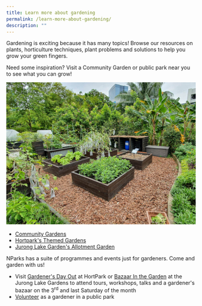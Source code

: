 ```yaml
---
title: Learn more about gardening
permalink: /learn-more-about-gardening/
description: ""
---
```

<p>Gardening is exciting because it has many topics! Browse our resources on plants, horticulture techniques, plant problems and solutions to help you grow your green fingers. </p>
<p>Need some inspiration? Visit a Community Garden or public park near you to see what you can grow!</p>
<img title="Themed Gardens at HortPark. Photo by Jacqueline Chua" src="/images/Garden%20design/HortPark_JacChua%20(3).jpg">
<ul>
	<li><a href="https://staging.dmhtu0pi4p9u7.amplifyapp.com/get-involved/community-gardens/">Community Gardens</a></li>
	<li><a href="https://www.nparks.gov.sg/gardens-parks-and-nature/parks-and-nature-reserves/hortpark/hortpark-themed-gardens">Hortpark's Themed Gardens</a></li>
	<li><a href="https://www.nparks.gov.sg/juronglakegardens/explore-our-gardens/attractions/allotment-gardens">Jurong Lake Garden's Allotment Garden</a>
	</li>
</ul>
<p>NParks has a suite of programmes and events just for gardeners. Come and garden with us!</p>
<ul>
	<li> Visit <a href="https://www.nparks.gov.sg/gardens-parks-and-nature/parks-and-nature-reserves/hortpark/gdo-details">Gardener's Day Out</a> at HortPark or <a href="https://www.nparks.gov.sg/juronglakegardens/whats-happening/bazaar-in-the-garden">Bazaar In the Garden</a> at the Jurong Lake Gardens to attend tours, workshops, talks and a gardener's bazaar on the 3<sup>rd</sup> and last Saturday of the month</li>
	<li><a href="https://www.volunteer.gov.sg/volunteer/agencies/agency_details?code=NParks">Volunteer</a> as a gardener in a public park</li>
</ul>